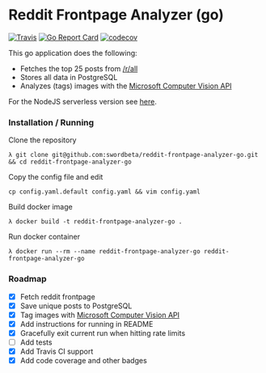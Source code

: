 # Reddit Frontpage Analyzer (go)
[![Travis](https://travis-ci.org/swordbeta/reddit-frontpage-analyzer-go.svg?branch=master)](https://travis-ci.org/swordbeta/reddit-frontpage-analyzer-go)
[![Go Report Card](https://goreportcard.com/badge/github.com/swordbeta/reddit-frontpage-analyzer-go)](https://goreportcard.com/report/github.com/swordbeta/reddit-frontpage-analyzer-go)
[![codecov](https://codecov.io/gh/swordbeta/reddit-frontpage-analyzer-go/branch/master/graph/badge.svg)](https://codecov.io/gh/swordbeta/reddit-frontpage-analyzer-go)

This go application does the following:

- Fetches the top 25 posts from [/r/all][1]
- Stores all data in PostgreSQL
- Analyzes (tags) images with the [Microsoft Computer Vision API][3]

For the NodeJS serverless version see [here][2].

### Installation / Running

Clone the repository
```
λ git clone git@github.com:swordbeta/reddit-frontpage-analyzer-go.git && cd reddit-frontpage-analyzer-go
```

Copy the config file and edit
```
cp config.yaml.default config.yaml && vim config.yaml
```

Build docker image
```
λ docker build -t reddit-frontpage-analyzer-go .
```

Run docker container
```
λ docker run --rm --name reddit-frontpage-analyzer-go reddit-frontpage-analyzer-go
```

### Roadmap

- [X] Fetch reddit frontpage
- [X] Save unique posts to PostgreSQL
- [X] Tag images with [Microsoft Computer Vision API][3]
- [X] Add instructions for running in README
- [X] Gracefully exit current run when hitting rate limits
- [ ] Add tests
- [X] Add Travis CI support
- [X] Add code coverage and other badges

[1]: https://reddit.com/r/all
[2]: https://github.com/swordbeta/reddit-frontpage-analyzer-nodejs
[3]: https://www.microsoft.com/cognitive-services/en-us/computer-vision-api
